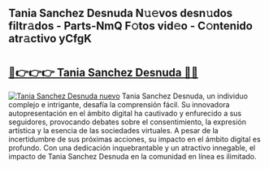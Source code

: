 ## Tania Sanchez Desnuda N𝚞𝚎vos desn𝚞dos filtr𝚊dos - Parts-NmQ F𝚘tos vid𝚎o - C𝚘ntenido atr𝚊ctivo yCfgK

# <h2><a href="http://mbc0pf.tromn.icu/?c=Tania+Sanchez+Desnuda">🔗👉👉👉 Tania Sanchez Desnuda 🔗🔗</a></h2>

[![Tania Sanchez Desnuda nuevo](https://i.imgur.com/pEAQMta.gif)](http://mbc0pf.tromn.icu/?c=Tania+Sanchez+Desnuda)
Tania Sanchez Desnuda, un individuo complejo e intrigante, desafía la comprensión fácil. Su innovadora autopresentación en el ámbito digital ha cautivado y enfurecido a sus seguidores, provocando debates sobre el consentimiento, la expresión artística y la esencia de las sociedades virtuales. A pesar de la incertidumbre de sus próximas acciones, su impacto en el ámbito digital es profundo. Con una dedicación inquebrantable y un atractivo innegable, el impacto de Tania Sanchez Desnuda en la comunidad en línea es ilimitado.
